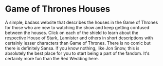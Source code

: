 # Game of Thrones Houses



A simple, badass website that describes the houses in the Game of Thrones for those who are new to watching the show and keep getting confused between the houses. Click on each of the shield to learn about the respective House of Stark, Lannister and others in short descriptions with certainly lesser characters than Game of Thrones. There is no comic but there is definitely Sansa. If you know nothing, like Jon Snow, this is absolutely the best place for you to start being a part of the fandom. It's certainly more fun than the Red Wedding here.
